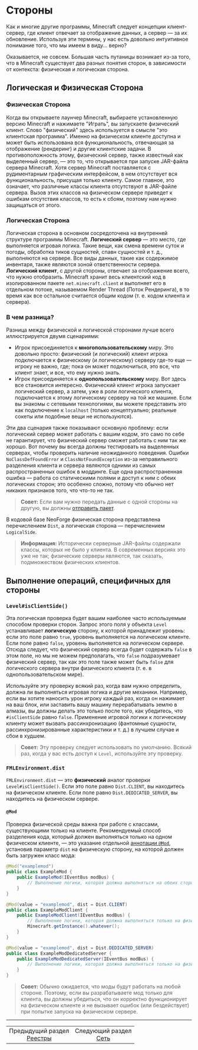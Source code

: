 # Стороны

Как и многие другие программы, Minecraft следует концепции клиент-сервер, где клиент отвечает за отображение данных, а сервер — за их обновление. Используя эти термины, у нас есть довольно интуитивное понимание того, что мы имеем в виду... верно?

Оказывается, не совсем. Большая часть путаницы возникает из-за того, что в Minecraft существует два разных понятия сторон, в зависимости от контекста: физическая и логическая сторона.

<a id="logical-vs-physical-side"></a>

## Логическая и Физическая Сторона

<a id="the-physical-side"></a>

### Физическая Сторона

Когда вы открываете лаунчер Minecraft, выбираете установленную версию Minecraft и нажимаете "Играть", вы запускаете физический клиент. Слово "физический" здесь используется в смысле "это клиентская программа". Именно на физическом клиенте доступна и может быть использована вся функциональность, отвечающая за отображение (рендеринг) и другие клиентские задачи. В противоположность этому, физический сервер, также известный как выделенный сервер, — это то, что открывается при запуске JAR-файла сервера Minecraft. Хотя сервер Minecraft поставляется с рудиментарным графическим интерфейсом, в нем отсутствует вся функциональность, присущая только клиенту. Самое главное, это означает, что различные классы клиента отсутствуют в JAR-файле сервера. Вызов этих классов на физическом сервере приведет к ошибкам отсутствия классов, то есть к сбоям, поэтому нам нужно защищаться от этого.

<a id="the-logical-side"></a>

### Логическая Сторона

Логическая сторона в основном сосредоточена на внутренней структуре программы Minecraft. **Логический сервер** — это место, где выполняется игровая логика. Такие вещи, как смена времени суток и погоды, обработка тиков сущностей, спавн сущностей и т. д., выполняются на сервере. Все виды данных, такие как содержимое инвентаря, также являются зоной ответственности сервера. **Логический клиент**, с другой стороны, отвечает за отображение всего, что нужно отобразить. Minecraft хранит весь клиентский код в изолированном пакете `net.minecraft.client` и выполняет его в отдельном потоке, называемом Render Thread (Поток Рендеринга), в то время как все остальное считается общим кодом (т. е. кодом клиента и сервера).

<a id="whats-the-difference"></a>

### В чем разница?

Разница между физической и логической сторонами лучше всего иллюстрируется двумя сценариями:

*   Игрок присоединяется к **многопользовательскому** миру. Это довольно просто: физический (и логический) клиент игрока подключается к физическому (и логическому) серверу где-то еще — игроку не важно, где; пока он может подключиться, это все, что клиент знает, и все, что ему нужно знать.
*   Игрок присоединяется к **однопользовательскому** миру. Вот здесь все становится интересно. Физический клиент игрока запускает логический сервер, а затем, уже в роли логического клиента, подключается к этому логическому серверу на той же машине. Если вы знакомы с сетевыми технологиями, вы можете представить это как подключение к `localhost` (только концептуально; реальные сокеты или подобные вещи не используются).

Эти два сценария также показывают основную проблему: если логический сервер может работать с вашим кодом, это само по себе не гарантирует, что физический сервер сможет работать с ним так же хорошо. Вот почему вы всегда должны тестировать на выделенных серверах, чтобы проверить наличие неожиданного поведения. Ошибки `NoClassDefFoundError` и `ClassNotFoundException` из-за неправильного разделения клиента и сервера являются одними из самых распространенных ошибок в моддинге. Еще одна распространенная ошибка — работа со статическими полями и доступ к ним с обеих логических сторон; это особенно сложно, потому что обычно нет никаких признаков того, что что-то не так.

> **Совет:**
> Если вам нужно передать данные с одной стороны на другую, вы должны [отправить пакет](../networking/index.md).

В кодовой базе NeoForge физическая сторона представлена перечислением `Dist`, а логическая сторона — перечислением `LogicalSide`.

> **Информация:**
> Исторически серверные JAR-файлы содержали классы, которых не было у клиента. В современных версиях это уже не так; физические серверы являются, так сказать, подмножеством физических клиентов.

<a id="performing-side-specific-operations"></a>

## Выполнение операций, специфичных для стороны

<a id="levelisclientside"></a>

### `Level#isClientSide()`

Эта логическая проверка будет вашим наиболее часто используемым способом проверки сторон. Запрос этого поля у объекта `Level` устанавливает **логическую** сторону, к которой принадлежит уровень: если это поле равно `true`, уровень выполняется на логическом клиенте. Если поле равно `false`, уровень выполняется на логическом сервере. Отсюда следует, что физический сервер всегда будет содержать `false` в этом поле, но мы не можем предполагать, что `false` подразумевает физический сервер, так как это поле также может быть `false` для логического сервера внутри физического клиента (т. е. в однопользовательском мире).

Используйте эту проверку всякий раз, когда вам нужно определить, должна ли выполняться игровая логика и другие механики. Например, если вы хотите наносить урон игроку каждый раз, когда он нажимает на ваш блок, или заставить вашу машину перерабатывать землю в алмазы, вы должны делать это только после того, как убедитесь, что `#isClientSide` равно `false`. Применение игровой логики к логическому клиенту может вызвать рассинхронизацию (фантомные сущности, рассинхронизированные характеристики и т. д.) в лучшем случае и сбои в худшем.

> **Совет:**
> Эту проверку следует использовать по умолчанию. Всякий раз, когда у вас есть доступ к `Level`, используйте эту проверку.

<a id="fmlenvironmentdist"></a>

### `FMLEnvironment.dist`

`FMLEnvironment.dist` — это **физический** аналог проверки `Level#isClientSide()`. Если это поле равно `Dist.CLIENT`, вы находитесь на физическом клиенте. Если поле равно `Dist.DEDICATED_SERVER`, вы находитесь на физическом сервере.

<a id="mod"></a>

#### `@Mod`

Проверка физической среды важна при работе с классами, существующими только на клиенте. Рекомендуемый способ разделения кода, который должен выполняться только на одном физическом клиенте, — это указание отдельной [аннотации `@Mod`](../Getting%20Started/Mod%20Files.md#javafml-and-mod), установив параметр `dist` на физическую сторону, на которой должен быть загружен класс мода:

```java
@Mod("examplemod")
public class ExampleMod {
    public ExampleMod(IEventBus modBus) {
        // Выполнение логики, которая должна выполняться на обеих сторонах
    }
}

@Mod(value = "examplemod", dist = Dist.CLIENT)
public class ExampleModClient {
    public ExampleModClient(IEventBus modBus) {
        // Выполнение логики, которая должна выполняться только на физическом клиенте
        Minecraft.getInstance().whatever();
    }
}

@Mod(value = "examplemod", dist = Dist.DEDICATED_SERVER)
public class ExampleModDedicatedServer {
    public ExampleModDedicatedServer(IEventBus modBus) {
        // Выполнение логики, которая должна выполняться только на физическом сервере
    }
}

```

> **Совет:**
> Обычно ожидается, что моды будут работать на любой стороне. Поэтому, если вы разрабатываете мод только для клиента, вы должны убедиться, что он корректно функционирует на физическом клиенте и не вызывает ошибок (или бездействует) при попытке запуска на физическом сервере.

---
<div align="center"><table><tr><td align="center">Предыдущий раздел<br><a href="./Registries.md">Реестры</a></td><td align="center">Следующий раздел<br><a href="../networking/index.md">Сеть</a></td></tr></table></div>
